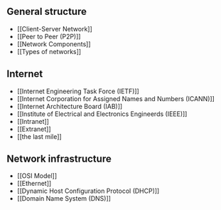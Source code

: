 ## General structure
- [[Client-Server Network]]
- [[Peer to Peer (P2P)]]
- [[Network Components]] 
- [[Types of networks]]

## Internet
- [[Internet Engineering Task Force (IETF)]]
- [[Internet Corporation for Assigned Names and Numbers (ICANN)]]
- [[Internet Architecture Board (IAB)]]
- [[Institute of Electrical and Electronics Engineerds (IEEE)]]
- [[Intranet]]
- [[Extranet]]
- [[the last mile]] 

## Network infrastructure
- [[OSI Model]]
- [[Ethernet]]
- [[Dynamic Host Configuration Protocol (DHCP)]]
- [[Domain Name System (DNS)]]